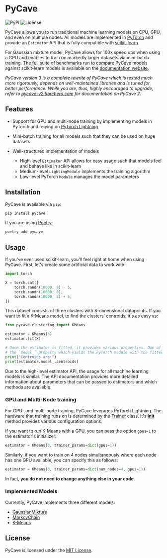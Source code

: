 # PyCave

![PyPi](https://img.shields.io/pypi/v/pycave?label=version)
![License](https://img.shields.io/pypi/l/pycave)

PyCave allows you to run traditional machine learning models on CPU, GPU, and even on multiple
nodes. All models are implemented in [PyTorch](https://pytorch.org/) and provide an `Estimator` API
that is fully compatible with [scikit-learn](https://scikit-learn.org/stable/).

For Gaussian mixture model, PyCave allows for 100x speed ups when using a GPU and enables to train
on markedly larger datasets via mini-batch training. The full suite of benchmarks run to compare
PyCave models against scikit-learn models is available on the
[documentation website](https://pycave.borchero.com/sites/benchmark.html).

_PyCave version 3 is a complete rewrite of PyCave which is tested much more rigorously, depends on
well-maintained libraries and is tuned for better performance. While you are, thus, highly
encouraged to upgrade, refer to [pycave-v2.borchero.com](https://pycave-v2.borchero.com) for
documentation on PyCave 2._

## Features

- Support for GPU and multi-node training by implementing models in PyTorch and relying on
  [PyTorch Lightning](https://www.pytorchlightning.ai/)
- Mini-batch training for all models such that they can be used on huge datasets
- Well-structured implementation of models

  - High-level `Estimator` API allows for easy usage such that models feel and behave like in
    scikit-learn
  - Medium-level `LightingModule` implements the training algorithm
  - Low-level PyTorch `Module` manages the model parameters

## Installation

PyCave is available via `pip`:

```bash
pip install pycave
```

If you are using [Poetry](https://python-poetry.org/):

```bash
poetry add pycave
```

## Usage

If you've ever used scikit-learn, you'll feel right at home when using PyCave. First, let's create
some artificial data to work with:

```python
import torch

X = torch.cat([
    torch.randn(10000, 8) - 5,
    torch.randn(10000, 8),
    torch.randn(10000, 8) + 5,
])
```

This dataset consists of three clusters with 8-dimensional datapoints. If you want to fit a K-Means
model, to find the clusters' centroids, it's as easy as:

```python
from pycave.clustering import KMeans

estimator = KMeans(3)
estimator.fit(X)

# Once the estimator is fitted, it provides various properties. One of them is
# the `model_` property which yields the PyTorch module with the fitted parameters.
print("Centroids are:")
print(estimator.model_.centroids)
```

Due to the high-level estimator API, the usage for all machine learning models is similar. The API
documentation provides more detailed information about parameters that can be passed to estimators
and which methods are available.

### GPU and Multi-Node training

For GPU- and multi-node training, PyCave leverages PyTorch Lightning. The hardware that training
runs on is determined by the
[Trainer](https://pytorch-lightning.readthedocs.io/en/latest/api/pytorch_lightning.trainer.trainer.html#pytorch_lightning.trainer.trainer.Trainer)
class. It's
[**init**](https://pytorch-lightning.readthedocs.io/en/latest/api/pytorch_lightning.trainer.trainer.html#pytorch_lightning.trainer.trainer.Trainer.__init__)
method provides various configuration options.

If you want to run K-Means with a GPU, you can pass the option `gpus=1` to the estimator's
initializer:

```python
estimator = KMeans(3, trainer_params=dict(gpus=1))
```

Similarly, if you want to train on 4 nodes simultaneously where each node has one GPU available,
you can specify this as follows:

```python
estimator = KMeans(3, trainer_params=dict(num_nodes=4, gpus=1))
```

In fact, **you do not need to change anything else in your code**.

### Implemented Models

Currently, PyCave implements three different models:

- [GaussianMixture](https://pycave.borchero.com/sites/generated/bayes/gmm/pycave.bayes.GaussianMixture.html)
- [MarkovChain](https://pycave.borchero.com/sites/generated/bayes/markov_chain/pycave.bayes.MarkovChain.html)
- [K-Means](https://pycave.borchero.com/sites/generated/clustering/kmeans/pycave.clustering.KMeans.html)

## License

PyCave is licensed under the [MIT License](https://github.com/borchero/pycave/blob/master/LICENSE).

